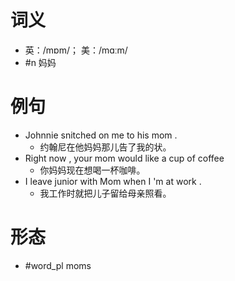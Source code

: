 # 词义
- 英：/mɒm/； 美：/mɑːm/
- #n 妈妈
# 例句
- Johnnie snitched on me to his mom .
	- 约翰尼在他妈妈那儿告了我的状。
- Right now , your mom would like a cup of coffee
	- 你妈妈现在想喝一杯咖啡。
- I leave junior with Mom when I 'm at work .
	- 我工作时就把儿子留给母亲照看。
# 形态
- #word_pl moms
